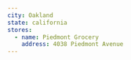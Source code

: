 ```yaml
---
city: Oakland
state: california
stores:
  - name: Piedmont Grocery
    address: 4038 Piedmont Avenue
---
```

